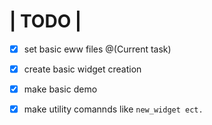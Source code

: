 # | TODO |
- [x] set basic eww files @(Current task)
- [x] create basic widget creation
- [x] make basic demo
- [x] make utility comannds like `new_widget ect.` 

